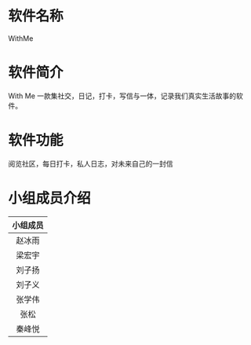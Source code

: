 # 软件名称
 WithMe
# 软件简介
With Me 一款集社交，日记，打卡，写信与一体，记录我们真实生活故事的软件。
# 软件功能
阅览社区，每日打卡，私人日志，对未来自己的一封信
# 小组成员介绍
小组成员 |
:-: |
赵冰雨 |
梁宏宇 | 
刘子扬 | 
刘子义 | 
张学伟 | 
张松   | 
秦峰悦 | 

